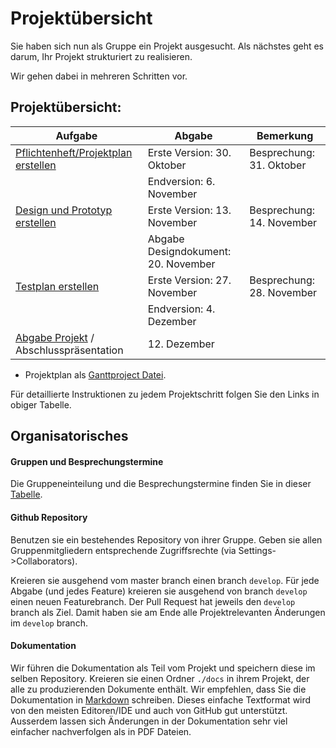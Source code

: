 # Projekt&uuml;bersicht

Sie haben sich nun als Gruppe ein Projekt ausgesucht. Als n&auml;chstes geht es darum, Ihr Projekt strukturiert zu realisieren. 

Wir gehen dabei in mehreren Schritten vor. 


## Projekt&uuml;bersicht:

| Aufgabe |  Abgabe | Bemerkung |
|---------|--------|---------------------|
| [Pflichtenheft/Projektplan erstellen](./week6/exercises.html) | Erste Version: 30. Oktober | Besprechung: 31. Oktober |
|                                     | Endversion: 6. November | |
| [Design und Prototyp erstellen](./week8/exercises.html) | Erste Version: 13. November | Besprechung: 14. November |
|                               | Abgabe Designdokument: 20. November | |
| [Testplan erstellen](./week10/exercises.html)            | Erste Version: 27. November  | Besprechung: 28. November |
| | Endversion: 4. Dezember ||
| [Abgabe Projekt](./week12/exercises.html) / Abschlusspräsentation | 12. Dezember | |

* Projektplan als [Ganttproject Datei](project-task-milestones.gan).

Für detaillierte Instruktionen zu jedem Projektschritt folgen Sie den Links in obiger Tabelle. 

## Organisatorisches 

#### Gruppen und Besprechungstermine
Die Gruppeneinteilung und die Besprechungstermine finden Sie in dieser [Tabelle](https://adam.unibas.ch/goto_adam_file_734506_download.html).

#### Github Repository
Benutzen sie ein bestehendes Repository von ihrer Gruppe. Geben sie allen Gruppenmitgliedern entsprechende Zugriffsrechte (via Settings->Collaborators).

Kreieren sie ausgehend vom master branch einen branch `develop`. F&uuml;r jede Abgabe (und jedes Feature) kreieren sie ausgehend von branch `develop` einen neuen Featurebranch. Der Pull Request hat jeweils den `develop` branch als Ziel. Damit haben sie am Ende alle Projektrelevanten &Auml;nderungen im `develop` branch. 

#### Dokumentation
Wir führen die Dokumentation als Teil vom Projekt und speichern diese im selben Repository. 
Kreieren sie einen Ordner `./docs` in ihrem Projekt, der alle zu produzierenden Dokumente enth&auml;lt. Wir empfehlen, dass Sie die Dokumentation in [Markdown](https://help.github.com/categories/writing-on-github/) schreiben. Dieses einfache Textformat wird von den meisten Editoren/IDE und auch von GitHub gut unterst&uuml;tzt. Ausserdem lassen sich &Auml;nderungen in der Dokumentation sehr viel einfacher nachverfolgen als in PDF Dateien.




